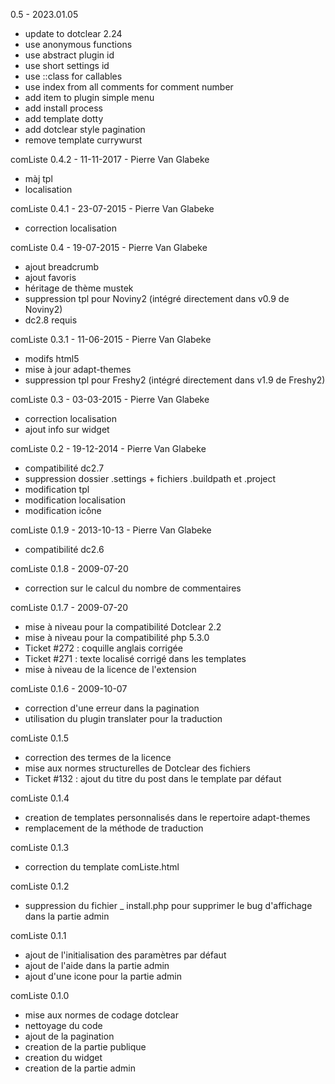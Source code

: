 0.5 - 2023.01.05
* update to dotclear 2.24
* use anonymous functions
* use abstract plugin id
* use short settings id
* use ::class for callables
* use index from all comments for comment number
* add item to plugin simple menu
* add install process
* add template dotty
* add dotclear style pagination
* remove template currywurst

comListe 0.4.2 - 11-11-2017 - Pierre Van Glabeke
* màj tpl
* localisation

comListe 0.4.1 - 23-07-2015 - Pierre Van Glabeke
* correction localisation

comListe 0.4 - 19-07-2015 - Pierre Van Glabeke
* ajout breadcrumb
* ajout favoris
* héritage de thème mustek
* suppression tpl pour Noviny2 (intégré directement dans v0.9 de Noviny2)
* dc2.8 requis

comListe 0.3.1 - 11-06-2015 - Pierre Van Glabeke
* modifs html5
* mise à jour adapt-themes
* suppression tpl pour Freshy2 (intégré directement dans v1.9 de Freshy2)

comListe 0.3 - 03-03-2015 - Pierre Van Glabeke
* correction localisation
* ajout info sur widget

comListe 0.2 - 19-12-2014 - Pierre Van Glabeke
* compatibilité dc2.7
* suppression dossier .settings + fichiers .buildpath et .project
* modification tpl
* modification localisation
* modification icône

comListe 0.1.9 - 2013-10-13 - Pierre Van Glabeke
* compatibilité dc2.6

comListe 0.1.8 - 2009-07-20
* correction sur le calcul du nombre de commentaires

comListe 0.1.7 - 2009-07-20
* mise à niveau pour la compatibilité Dotclear 2.2
* mise à niveau pour la compatibilité php 5.3.0
* Ticket #272 : coquille anglais corrigée
* Ticket #271 : texte localisé corrigé dans les templates
* mise à niveau de la licence de l'extension

comListe 0.1.6 - 2009-10-07
* correction d'une erreur dans la pagination
* utilisation du plugin translater pour la traduction

comListe 0.1.5
* correction des termes de la licence
* mise aux normes structurelles de Dotclear des fichiers
* Ticket #132 : ajout du titre du post dans le template par défaut

comListe 0.1.4
* creation de templates personnalisés dans le repertoire adapt-themes
* remplacement de la méthode de traduction

comListe 0.1.3
* correction du template comListe.html

comListe 0.1.2
* suppression du fichier _ install.php pour supprimer le bug d'affichage dans la partie admin

comListe 0.1.1
* ajout de l'initialisation des paramètres par défaut
* ajout de l'aide dans la partie admin
* ajout d'une icone pour la partie admin

comListe 0.1.0
* mise aux normes de codage dotclear
* nettoyage du code
* ajout de la pagination
* creation de la partie publique
* creation du widget
* creation de la partie admin
